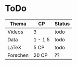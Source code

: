 # ToDo

Thema | CP | Status
--- | --- | ---
Videos | 3 | todo
Data | 1 - 1.5 | todo
LaTeX | 5 CP | todo
Forschen | 20 CP | ??

